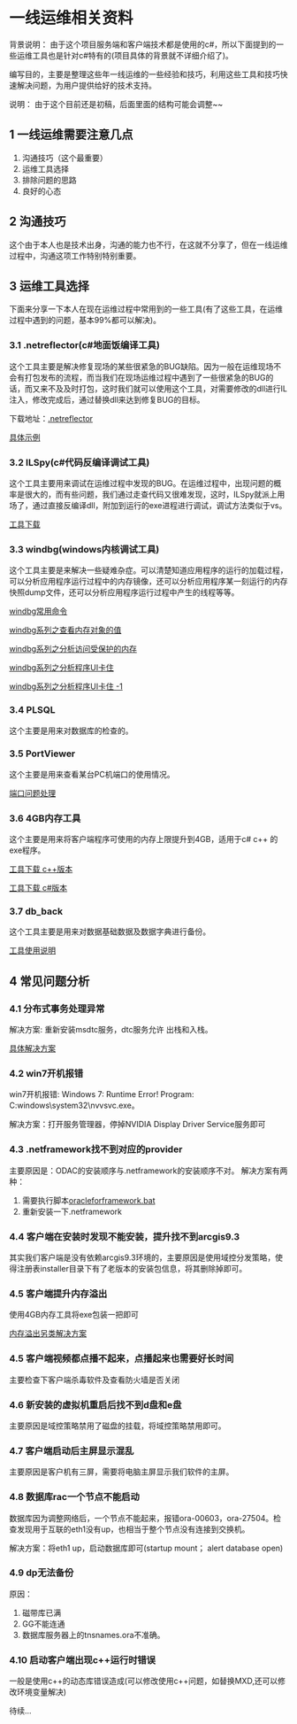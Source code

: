 # 一线运维相关资料

背景说明： 由于这个项目服务端和客户端技术都是使用的c#，所以下面提到的一些运维工具也是针对c#特有的(项目具体的背景就不详细介绍了)。

编写目的，主要是整理这些年一线运维的一些经验和技巧，利用这些工具和技巧快速解决问题，为用户提供给好的技术支持。

说明： 由于这个目前还是初稿，后面里面的结构可能会调整~~

## 1 一线运维需要注意几点

1. 沟通技巧（这个最重要）
2. 运维工具选择
3. 排除问题的思路
4. 良好的心态

## 2 沟通技巧

这个由于本人也是技术出身，沟通的能力也不行，在这就不分享了，但在一线运维过程中，沟通这项工作特别特别重要。

## 3 运维工具选择

下面来分享一下本人在现在运维过程中常用到的一些工具(有了这些工具，在运维过程中遇到的问题，基本99%都可以解决)。

### 3.1 .netreflector(c#地面饭编译工具)
这个工具主要是解决修复现场的某些很紧急的BUG缺陷。因为一般在运维现场不会有打包发布的流程，而当我们在现场运维过程中遇到了一些很紧急的BUG的话，而又来不及及时打包，这时我们就可以使用这个工具，对需要修改的dll进行IL注入，修改完成后，通过替换dll来达到修复BUG的目标。

下载地址：[.netreflector](https://www.red-gate.com/dynamic/products/dotnet-development/reflector/download)

[具体示例](https://github.com/numsg/software-maintenance/blob/master/90%20docs/netreflector.md)

### 3.2 ILSpy(c#代码反编译调试工具)
这个工具主要用来调试在运维过程中发现的BUG。在运维过程中，出现问题的概率是很大的，而有些问题，我们通过走查代码又很难发现，这时，ILSpy就派上用场了，通过直接反编译dll，附加到运行的exe进程进行调试，调试方法类似于vs。

[工具下载](https://github.com/numsg/software-maintenance/blob/master/01%20tools/ILSpy-Debugger.zip)

### 3.3 windbg(windows内核调试工具)
这个工具主要是来解决一些疑难杂症。可以清楚知道应用程序的运行的加载过程，可以分析应用程序运行过程中的内存镜像，还可以分析应用程序某一刻运行的内存快照dump文件，还可以分析应用程序运行过程中产生的线程等等。

[windbg常用命令](https://github.com/numsg/software-maintenance/blob/master/90%20docs/windbg-command.md)

[windbg系列之查看内存对象的值](https://github.com/numsg/software-maintenance/blob/master/90%20docs/windbg-memory-value.md)

[windbg系列之分析访问受保护的内存](https://github.com/numsg/software-maintenance/blob/master/90%20docs/windbg-access-protect.md)

[windbg系列之分析程序UI卡住](https://github.com/numsg/software-maintenance/blob/master/90%20docs/windbg-ui.md)

[windbg系列之分析程序UI卡住 -1](https://github.com/numsg/software-maintenance/blob/master/90%20docs/windbg-ui-1.md)


### 3.4 PLSQL

这个主要是用来对数据库的检查的。

### 3.5 PortViewer

这个主要是用来查看某台PC机端口的使用情况。

[端口问题处理](https://github.com/numsg/software-maintenance/blob/master/90%20docs/port-viewer.md)

### 3.6 4GB内存工具

这个主要是用来将客户端程序可使用的内存上限提升到4GB，适用于c# c++ 的exe程序。

[工具下载 c++版本](https://github.com/numsg/software-maintenance/blob/master/01%20tools/authorizetool.zip)

[工具下载 c#版本](https://github.com/numsg/software-maintenance/blob/master/01%20tools/C%23%E7%89%88author.zip)

### 3.7 db_back

这个工具主要是用来对数据基础数据及数据字典进行备份。

[工具使用说明](https://github.com/numsg/software-maintenance/blob/master/90%20docs/db-back.md)

## 4 常见问题分析

### 4.1 分布式事务处理异常

 解决方案: 重新安装msdtc服务，dtc服务允许 出栈和入栈。

 [具体解决方案](https://github.com/numsg/software-maintenance/blob/master/90%20docs/msdtc.md)

### 4.2 win7开机报错

win7开机报错: Windows 7: Runtime Error! Program: C\:windows\system32\nvvsvc.exe。 

解决方案：打开服务管理器，停掉NVIDIA Display Driver Service服务即可 

### 4.3 .netframework找不到对应的provider

主要原因是：ODAC的安装顺序与.netframework的安装顺序不对。
解决方案有两种：
1. 需要执行脚本[oracleforframework.bat](https://github.com/numsg/software-maintenance/blob/master/03%20scripts/oracleforframework.bat)
2. 重新安装一下.netframework

### 4.4 客户端在安装时发现不能安装，提升找不到arcgis9.3

其实我们客户端是没有依赖arcgis9.3环境的，主要原因是使用域控分发策略，使得注册表installer目录下有了老版本的安装包信息，将其删除掉即可。

### 4.5 客户端提升内存溢出

使用4GB内存工具将exe包装一把即可

[内存溢出另类解决方案](https://github.com/numsg/software-maintenance/blob/master/90%20docs/outofmemory.md)

### 4.5 客户端视频都点播不起来，点播起来也需要好长时间

主要检查下客户端杀毒软件及查看防火墙是否关闭

### 4.6 新安装的虚拟机重启后找不到d盘和e盘

主要原因是域控策略禁用了磁盘的挂载，将域控策略禁用即可。

### 4.7 客户端启动后主屏显示混乱

主要原因是客户机有三屏，需要将电脑主屏显示我们软件的主屏。

### 4.8 数据库rac一个节点不能启动

数据库因为调整网络后，一个节点不能起来，报错ora-00603，ora-27504。检查发现用于互联的eth1没有up，也相当于整个节点没有连接到交换机。

解决方案：将eth1 up，启动数据库即可(startup mount； alert database open)

### 4.9 dp无法备份
原因：

1. 磁带库已满
2. GG不能连通
3. 数据库服务器上的tnsnames.ora不准确。

### 4.10 启动客户端出现c++运行时错误

一般是使用c++的动态库错误造成(可以修改使用c++问题，如替换MXD,还可以修改环境变量解决)


待续...



